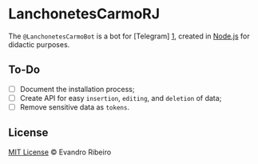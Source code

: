 # LanchonetesCarmoRJ

The `@LanchonetesCarmoBot` is a bot for [Telegram] [1], created in [Node.js][2] for didactic purposes.

## To-Do
- [ ] Document the installation process;
- [ ] Create API for easy `insertion`, `editing`, and `deletion` of data;
- [ ] Remove sensitive data as `tokens`.

## License
[MIT License][3] © Evandro Ribeiro

[1]: https://telegram.org/
[2]: https://nodejs.org/
[3]: https://ribeiroevandro.mit-license.org/

